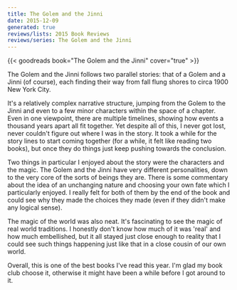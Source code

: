 ```yaml
---
title: The Golem and the Jinni
date: 2015-12-09
generated: true
reviews/lists: 2015 Book Reviews
reviews/series: The Golem and the Jinni
---
```

{{< goodreads book="The Golem and the Jinni" cover="true" >}}

The Golem and the Jinni follows two parallel stories: that of a Golem and a Jinni (of course), each finding their way from fall flung shores to circa 1900 New York City.  

It's a relatively complex narrative structure, jumping from the Golem to the Jinni and even to a few minor characters within the space of a chapter. Even in one viewpoint, there are multiple timelines, showing how events a thousand years apart all fit together. Yet despite all of this, I never got lost, never couldn't figure out where I was in the story. It took a while for the story lines to start coming together (for a while, it felt like reading two books), but once they do things just keep pushing towards the conclusion.  

<!--more-->

Two things in particular I enjoyed about the story were the characters and the magic. The Golem and the Jinni have very different personalities, down to the very core of the sorts of beings they are. There is some commentary about the idea of an unchanging nature and choosing your own fate which I particularly enjoyed. I really felt for both of them by the end of the book and could see why they made the choices they made (even if they didn't make any logical sense).  

The magic of the world was also neat. It's fascinating to see the magic of real world traditions. I honestly don't know how much of it was 'real' and how much embellished, but it all stayed just close enough to reality that I could see such things happening just like that in a close cousin of our own world.  

Overall, this is one of the best books I've read this year. I'm glad my book club choose it, otherwise it might have been a while before I got around to it.



